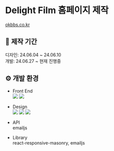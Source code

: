 # Delight Film 홈페이지 제작
<a href="blue-bs-homepage.vercel.app" target="_blank">okbbs.co.kr</a>

## :date: 제작 기간
디자인: 24.06.04 ~ 24.06.10 <br>
개발: 24.06.27 ~ 현재 진행중 <br>

## :gear: 개발 환경
* Front End  
<img src="https://img.shields.io/badge/React-61DAFB?style=for-the-badge&logo=React&logoColor=white"> <img src="https://img.shields.io/badge/JavaScript-F7DF1E?style=for-the-badge&logo=JavaScript&logoColor=black">

* Design  
  <img src="https://img.shields.io/badge/CSS3-1572B6?style=for-the-badge&logo=CSS3&logoColor=black"> <img src="https://img.shields.io/badge/styledcomponents-DB7093?style=for-the-badge&logo=styledcomponents&logoColor=white"> <img src="https://img.shields.io/badge/figma-F24E1E?style=for-the-badge&logo=figma&logoColor=white">

* API<br/>
  emailjs
  
* Library<br/>
  react-responsive-masonry, emailjs
